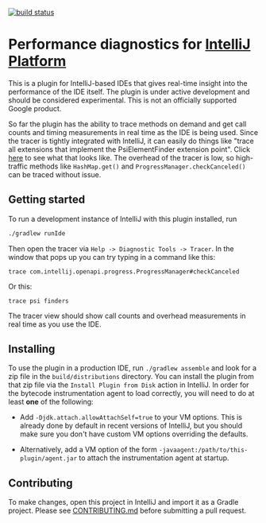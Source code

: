 [![build status](https://github.com/google/ide-perf/workflows/build/badge.svg)](https://github.com/google/ide-perf/actions?query=branch%3Amaster)

Performance diagnostics for [IntelliJ Platform](https://www.jetbrains.com/opensource/idea/)
===
This is a plugin for IntelliJ-based IDEs that gives real-time insight into the performance
of the IDE itself. The plugin is under active development and should be considered experimental.
This is not an officially supported Google product.

So far the plugin has the ability to trace methods on demand and get call counts and timing
measurements in real time as the IDE is being used. Since the tracer is tightly integrated with
IntelliJ, it can easily do things like "trace all extensions that implement the PsiElementFinder
extension point". Click [here](http://services.google.com/fh/files/misc/trace-psi-finders.png)
to see what that looks like. The overhead of the tracer is low, so high-traffic methods like
`HashMap.get()` and `ProgressManager.checkCanceled()` can be traced without issue.

Getting started
---
To run a development instance of IntelliJ with this plugin installed, run
```bash
./gradlew runIde
```
Then open the tracer via `Help -> Diagnostic Tools -> Tracer`. In the window that pops up
you can try typing in a command like this:
```
trace com.intellij.openapi.progress.ProgressManager#checkCanceled
```
Or this:
```
trace psi finders
```
The tracer view should show call counts and overhead measurements in real time as you use the IDE.

Installing
---
To use the plugin in a production IDE, run `./gradlew assemble` and look for a zip file
in the `build/distributions` directory. You can install the plugin from that zip file via
the `Install Plugin from Disk` action in IntelliJ. In order for the bytecode instrumentation agent
to load correctly, you will need to do at least **one** of the following:

- Add `-Djdk.attach.allowAttachSelf=true` to your VM options. This is already done by default
  in recent versions of IntelliJ, but you should make sure you don't have custom VM options
  overriding the defaults.

- Alternatively, add a VM option of the form `-javaagent:/path/to/this-plugin/agent.jar`
  to attach the instrumentation agent at startup.

Contributing
---
To make changes, open this project in IntelliJ and import it as a Gradle project. Please
see [CONTRIBUTING.md](CONTRIBUTING.md) before submitting a pull request.
